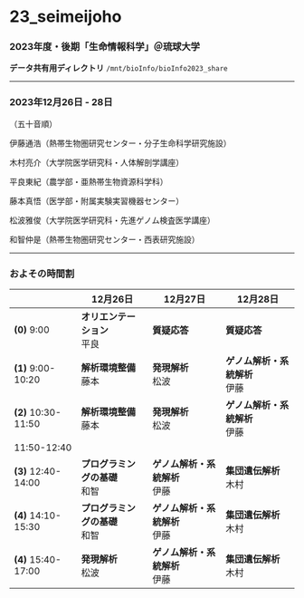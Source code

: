 # 23_seimeijoho

### 2023年度・後期「生命情報科学」＠琉球大学

**データ共有用ディレクトリ** `/mnt/bioInfo/bioInfo2023_share`

----------

### 2023年12月26日 - 28日
（五十音順）

伊藤通浩（熱帯生物圏研究センター・分子生命科学研究施設）

木村亮介（大学院医学研究科・人体解剖学講座）

平良東紀（農学部・亜熱帯生物資源科学科）

藤本真悟（医学部・附属実験実習機器センター）

松波雅俊（大学院医学研究科・先進ゲノム検査医学講座）

和智仲是（熱帯生物圏研究センター・西表研究施設）

----------

### およその時間割

||12月26日|12月27日|12月28日|
|-|-|-|-|
|**(0)** 9:00|**オリエンテーション**<br>平良 |**質疑応答**<br>|**質疑応答**<br>|
|**(1)** 9:00-10:20|**解析環境整備**<br>藤本|**発現解析**<br>松波|**ゲノム解析・系統解析**<br>伊藤|
|**(2)** 10:30-11:50|**解析環境整備**<br>藤本|**発現解析**<br>松波|**ゲノム解析・系統解析**<br>伊藤|
|11:50-12:40|||
|**(3)** 12:40-14:00|**プログラミングの基礎**<br>和智|**ゲノム解析・系統解析**<br>伊藤|**集団遺伝解析**<br>木村|
|**(4)** 14:10-15:30|**プログラミングの基礎**<br>和智|**ゲノム解析・系統解析**<br>伊藤|**集団遺伝解析**<br>木村|
|**(4)** 15:40-17:00|**発現解析**<br>松波|**ゲノム解析・系統解析**<br>伊藤|**集団遺伝解析**<br>木村|
